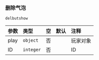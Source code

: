 ### 删除气泡
`delbutshow`

| 参数 | 类型      | 空   | 默认 | 注释     |
| :--- | :-------- | :--- | :--- | :------- |
| play | `object`  | 否   |      | 玩家对象 |
| ID   | `integer` | 否   |      | ID       |

